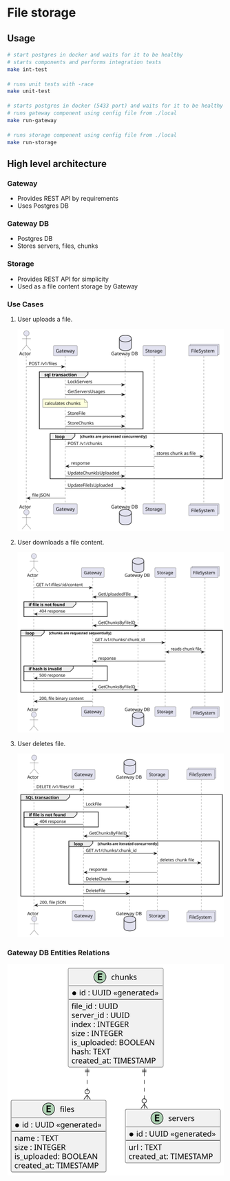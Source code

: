# File storage
## Usage
```bash
# start postgres in docker and waits for it to be healthy
# starts components and performs integration tests
make int-test

# runs unit tests with -race
make unit-test

# starts postgres in docker (5433 port) and waits for it to be healthy
# runs gateway component using config file from ./local
make run-gateway

# runs storage component using config file from ./local
make run-storage 
```

## High level architecture
### Gateway
- Provides REST API by requirements
- Uses Postgres DB

### Gateway DB
- Postgres DB
- Stores servers, files, chunks

### Storage
- Provides REST API for simplicity
- Used as a file content storage by Gateway

### Use Cases
1. User uploads a file.

   ![post_file.svg](docs/post_file.svg "POST /v1/files")
2. User downloads a file content.

   ![get_file_content.svg](docs/get_file_content.svg "GET /v1/files/:id/content")
3. User deletes file.

   ![delete_file.svg](docs/delete_file.svg "DELETE /v1/files/:id")

### Gateway DB Entities Relations
![get_file_content.svg](docs/db_entities_relation.svg "")